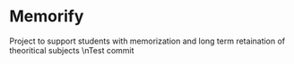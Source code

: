 # Memorify
Project to support students with memorization and long term retaination of theoritical subjects
\nTest commit
